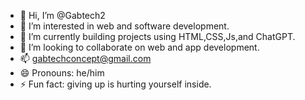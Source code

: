 - 👋 Hi, I’m @Gabtech2
- 👀 I’m interested in web and software development.
- 🌱 I’m currently building projects using HTML,CSS,Js,and ChatGPT.
- 💞️ I’m looking to collaborate on web and app development.
- 📫 gabtechconcept@gmail.com 
- 😄 Pronouns: he/him
- ⚡ Fun fact: giving up is hurting yourself inside.

<!---
Gabtech2/Gabtech2 is a ✨ special ✨ repository because its `README.md` (this file) appears on your GitHub profile.
You can click the Preview link to take a look at your changes.
--->
